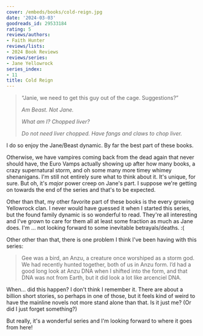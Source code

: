```yaml
---
cover: /embeds/books/cold-reign.jpg
date: '2024-03-03'
goodreads_id: 29533184
rating: 5
reviews/authors:
- Faith Hunter
reviews/lists:
- 2024 Book Reviews
reviews/series:
- Jane Yellowrock
series_index:
- 11
title: Cold Reign
---
```

> “Janie, we need to get this guy out of the cage. Suggestions?” 
> 
> *Am Beast. Not Jane.*
> 
> *What am I? Chopped liver?*
> 
> *Do not need liver chopped. Have fangs and claws to chop liver.*

I do so enjoy the Jane/Beast dynamic. By far the best part of these books. 

Otherwise, we have vampires coming back from the dead again that never should have, the Euro Vamps actually showing up after how many books, a crazy supernatural storm, and oh some many more timey whimey shenanigans. I'm still not entirely sure what to think about it. It's unique, for sure. But oh, it's *major* power creep on Jane's part. I suppose we're getting on towards the end of the series and that's to be expected. 

Other than that, my other favorite part of these books is the every growing Yellowrock clan. I never would have guessed it when I started this series, but the found family dynamic is so wonderful to read. They're all interesting and I've grown to care for them all at least some fraction as much as Jane does. I'm ... not looking forward to some inevitable betrayals/deaths. :(

Other other than that, there is one problem I think I've been having with this series:

> Gee was a bird, an Anzu, a creature once worshiped as a storm god. We had recently hunted together, both of us in Anzu form. I’d had a good long look at Anzu DNA when I shifted into the form, and that DNA was not from Earth, but it did look a lot like arcenciel DNA.

When... did this happen? I don't think I remember it. There are about a billion short stories, so perhaps in one of those, but it feels kind of weird to have the mainline novels not more stand alone than that. Is it just me? (Or did I just forget something?)

But really, it's a wonderful series and I'm looking forward to where it goes from here!

<!--more-->